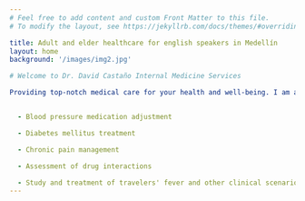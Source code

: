 ```yaml
---
# Feel free to add content and custom Front Matter to this file.
# To modify the layout, see https://jekyllrb.com/docs/themes/#overriding-theme-defaults

title: Adult and elder healthcare for english speakers in Medellín
layout: home
background: '/images/img2.jpg'

# Welcome to Dr. David Castaño Internal Medicine Services

Providing top-notch medical care for your health and well-being. I am an internist specializing in adult and elderly medicine services in Medellín. I am a native English speaker with extensive experience in managing adult and elderly patient pathologies. My services include:


  - Blood pressure medication adjustment

  - Diabetes mellitus treatment

  - Chronic pain management

  - Assessment of drug interactions

  - Study and treatment of travelers' fever and other clinical scenarios for tourists and residents in Medellín, Colombia.
---
```

